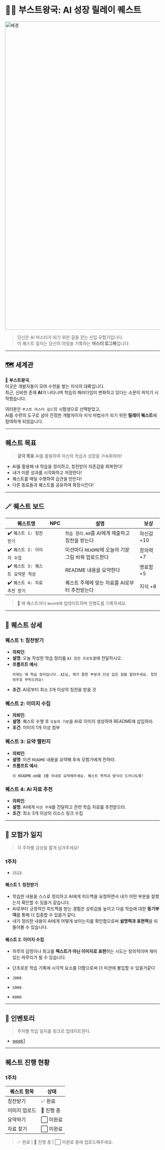 # 🧙‍♂️ 부스트왕국: AI 성장 릴레이 퀘스트

<img src="https://img.freepik.com/premium-photo/pixel-art-majestic-fantasy-castle_1280275-204217.jpg" alt="배경" width=1000>

<br>

> 당신은 AI 마스터가 되기 위한 길을 걷는 신입 모험가입니다.  
> 이 퀘스트 일지는 당신의 여정을 기록하는 **마스터 로그북**입니다.

---

## 🗺️ 세계관

📖 **부스트왕국**,<br>이곳은 개발자들이 모여 수련을 쌓는 지식의 대륙입니다.  
최근, 신비한 존재 **AI**가 나타나며 학습의 패러다임이 변화하고 있다는 소문이 퍼지기 시작했습니다.

여러분은 `부스트 마스터 길드`의 시험생으로 선택받았고,  
AI를 수련의 도구로 삼아 진정한 개발자이자 지식 마법사가 되기 위한 **릴레이 퀘스트**에 참여하게 되었습니다.

---

## 퀘스트 목표

> **궁극 목표** AI를 활용하여 자신의 학습과 성장을 가속화하라!

- AI를 활용해 내 학습을 정리하고, 칭찬받아 자존감을 회복한다!
- 내가 이룬 성과를 시각화하고 저장한다!
- 퀘스트를 매일 수행하여 습관을 만든다!
- 다른 동료들과 퀘스트를 공유하며 확장시킨다!

---

## 🪄 퀘스트 보드

| 퀘스트명                          | NPC | 설명                                                 | 보상       |
| --------------------------------- | --- | ---------------------------------------------------- | ---------- |
| ✔️ `퀘스트 1: 칭찬받기`           |     | `학습 정리.md`를 AI에게 제출하고 칭찬을 받는다       | 자신감 +10 |
| ✔️ `퀘스트 2: 이미지 수집`        |     | 미션마다 `README`에 오늘의 기분 그림 바꿔 업로드한다 | 창의력 +7  |
| ✔️ `퀘스트 3: 퀘스트 요약문 작성` |     | README 내용을 요약한다                               | 명료함 +5  |
| ✔️ `퀘스트 4: 자료 추천 받기`     |     | 퀘스트 주제에 맞는 자료를 AI로부터 추천받는다        | 지식 +8    |

> 📌 매 퀘스트마다 `WeekN`에 업데이트하며 진행도를 기록하세요.

---

## 🧚 퀘스트 상세

### 퀘스트 1: 칭찬받기

- **의뢰인**:
- **설명**: 오늘 작성한 학습 정리를 `AI 칭찬 프로토콜`에 전달하시오.
- **프롬프트 예시**:
  ```
  아래는 제 학습 정리입니다. AI님, 제가 잘한 부분과 인상 깊은 점을 알려주세요. 칭찬 위주로 부탁드려요!
  ```
- **조건**: AI로부터 최소 3개 이상의 칭찬을 받을 것

### 퀘스트 2: 이미지 수집

- **의뢰인**:
- **설명**: 퀘스트 수행 후 `오늘의 기분`을 AI로 이미지 생성하여 README에 삽입하라.
- **조건**: 이미지 1개 이상 첨부

### 퀘스트 3: 요약 챌린지

- **의뢰인**:
- **설명**: 미션 `README` 내용을 요약해 후속 모험가에게 전하라.
- **프롬프트 예시**:
  ```
  이 README.md를 3줄 이내로 요약해주세요. 퀘스트 목적과 방식이 드러나도록!
  ```

### 퀘스트 4: AI 자료 추천

- **의뢰인**:
- **설명**: AI에게 `미션 주제`를 전달하고 관련 학습 자료를 추천받으라.
- **조건**: 최소 3개 이상의 리소스 링크 수집

---

## 🧾 모험가 일지

> 각 주차별 감상을 짧게 남겨주세요!

### 1주차

- `J112`:
#### 퀘스트 1. 칭찬받기
- 학습한 내용을 스스로 정리하고 AI에게 피드백을 요청하면서 내가 어떤 부분을 잘했는지 확인할 수 있을거 같습니다.
- AI로부터 긍정적인 피드백을 받는 경험은 성취감을 높이고 다음 학습에 대한 **동기부여**를 통해 더 집중할 수 있을거 같다.
- 내가 정리한 내용이 AI에게 어떻게 보이는지를 확인함으로써 **설명력과 표현력**을 되돌아볼 수 있습니다.

#### 퀘스트 2. 이미지 수집
- 하루의 감정이나 회고를 **텍스트가 아닌 이미지로 표현**하는 시도는 창의적이며 재미있는 마무리가 될 수 있습니다.
- 단조로운 학습 기록에 시각적 요소를 더함으로써 더 미션에 몰입할 수 있을거같다

- `J000`:
- `S000`:
- `K000`:

---

## 🎒 인벤토리

> 주차별 학습 일지를 링크로 업데이트한다.

- [week1]()

---

## 퀘스트 진행 현황

### 1주차

| 퀘스트 항목   | 상태       |
| ------------- | ---------- |
| 칭찬받기      | ✅ 완료    |
| 이미지 업로드 | 🔄 진행 중 |
| 요약하기      | ⬜ 미완료  |
| 자료 찾기     | ⬜ 미완료  |

> ✅ 완료 | 🔄 진행 중 | ⬜ 미완료 중에 업로드해주세요.
